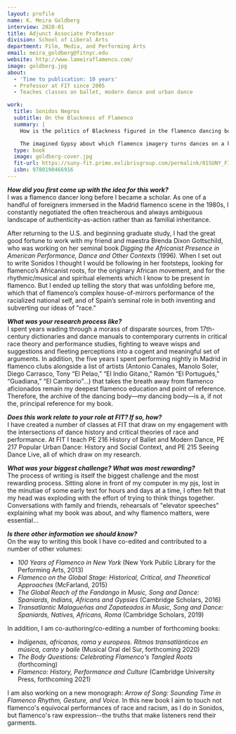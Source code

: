```yaml
---
layout: profile
name: K. Meira Goldberg
interview: 2020-01
title: Adjunct Associate Professor
division: School of Liberal Arts
department: Film, Media, and Performing Arts
email: meira_goldberg@fitnyc.edu
website: http://www.lameiraflamenco.com/
image: goldberg.jpg
about:
  - 'Time to publication: 10 years'
  - Professor at FIT since 2005
  - Teaches classes on ballet, modern dance and urban dance

work:
  title: Sonidos Negros
  subtitle: On the Blackness of Flamenco
  summary: |
    How is the politics of Blackness figured in the flamenco dancing body? What does flamenco dance tell us about the construction of race in the Atlantic world? Sonidos Negros traces how, in the span between 1492 and 1933, the vanquished Moor became Black, and how this figure, enacted in terms of a minstrelized Gitano, paradoxically came to represent Spain itself.

    The imagined Gypsy about which flamenco imagery turns dances on a knife's edge delineating Christian and non-Christian, White and Black worlds. This figure's subversive teetering undermines Spain's symbolic linkage of religion with race, a prime weapon of conquest. Flamenco's Sonidos Negros live in this precarious balance, amid the purposeful confusion and ruckus cloaking embodied resistance, the lament for what has been lost, and the values and aspirations of those rendered imperceptible by enslavement and colonization.
  type: book
  image: goldberg-cover.jpg
  fit-url: https://suny-fit.primo.exlibrisgroup.com/permalink/01SUNY_FIT/tohcu8/alma990001620300204829
  isbn: 9780190466916
---
```

***How did you first come up with the idea for this work?***  
I was a flamenco dancer long before I became a scholar. As one of a handful of foreigners immersed in the Madrid flamenco scene in the 1980s, I constantly negotiated the often treacherous and always ambiguous landscape of authenticity-as-action rather than as familial inheritance.  

After returning to the U.S. and beginning graduate study, I had the great good fortune to work with my friend and maestra Brenda Dixon Gottschild, who was working on her seminal book *Digging the Africanist Presence in American Performance, Dance and Other Contexts* (1996). When I set out to write Sonidos I thought I would be following in her footsteps, looking for flamenco’s Africanist roots, for the originary African movement, and for the rhythmic/musical and spiritual elements which I know to be present in flamenco. But I ended up telling the story that was unfolding before me, which that of flamenco’s complex house-of-mirrors performance of the racialized national self, and  of Spain’s seminal role in both inventing and subverting our ideas of "race."

***What was your research process like?***  
I spent years wading through a morass of disparate sources, from 17th-century dictionaries and dance manuals to contemporary currents in critical race theory and performance studies, fighting to weave wisps and suggestions and fleeting perceptions into a cogent and meaningful set of arguments. In addition, the five years I spent performing nightly in Madrid in flamenco clubs alongside a list of artists (Antonio Canales, Manolo Soler, Diego Carrasco, Tony “El Pelao,” “El Indio Gitano,” Ramón “El Portugués,” “Guadiana,” “El Camborio”…) that takes the breath away from flamenco aficionados remain my deepest flamenco education and point of reference. Therefore, the archive of the dancing body—my dancing body—is a, if not the, principal reference for my book.

***Does this work relate to your role at FIT? If so, how?***  
I have created a number of classes at FIT that draw on my engagement with the intersections of dance history and critical theories of race and performance. At FIT I teach PE 216 History of Ballet and Modern Dance,  PE 217 Popular Urban Dance: History and Social Context, and PE 215 Seeing Dance Live, all of which draw on my research.

***What was your biggest challenge? What was most rewarding?***  
The process of writing is itself the biggest challenge and the most rewarding process. Sitting alone in front of my computer in my pjs, lost in the minutiae of some early text for hours and days at a time, I often felt that my head was exploding with the effort of trying to think things together. Conversations with family and friends, rehearsals of "elevator speeches" explaining what my book was about, and why flamenco matters, were essential...

***Is there other information we should know?***  
On the way to writing this book I have co-edited and contributed to a number of other volumes:  
- *100 Years of Flamenco in New York* (New York Public Library for the Performing Arts, 2013)
- *Flamenco on the Global Stage: Historical, Critical, and Theoretical Approaches* (McFarland, 2015)
- *The Global Reach of the Fandango in Music, Song and Dance: Spaniards, Indians, Africans and Gypsies* (Cambridge Scholars, 2016)
- *Transatlantic Malagueñas and Zapateados in Music, Song and Dance: Spaniards, Natives, Africans, Roma* (Cambridge Scholars, 2019)

In addition, I am co-authoring/co-editing a number of forthcoming books:  
- *Indígenas, africanos, roma y europeos. Ritmos transatlánticos en música, canto y baile* (Musical Oral del Sur, forthcoming 2020)
- *The Body Questions: Celebrating Flamenco's Tangled Roots* (forthcoming)
- *Flamenco: History, Performance and Culture* (Cambridge University Press, forthcoming 2021)

I am also working on a new monograph: *Arrow of Song: Sounding Time in Flamenco Rhythm, Gesture, and Voice*. In this new book I aim to touch not flamenco's equivocal performances of race and racism, as I do in Sonidos, but flamenco's raw expression--the truths that make listeners rend their garments.
